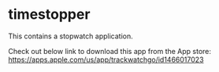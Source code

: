 # timestopper
This contains a stopwatch application. 

Check out below link to download this app from the App store:
https://apps.apple.com/us/app/trackwatchgo/id1466017023
